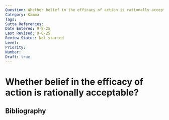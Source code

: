```yaml
---
Question: Whether belief in the efficacy of action is rationally acceptable?
Category: Kamma
Tags: 
Sutta References: 
Date Entered: 9-8-25
Last Revised: 9-8-25
Review Status: Not started
Level: 
Priority: 
Number: 
Draft: true
---
```


# Whether belief in the efficacy of action is rationally acceptable?

## Bibliography

<!-- 

Notes:



-->
